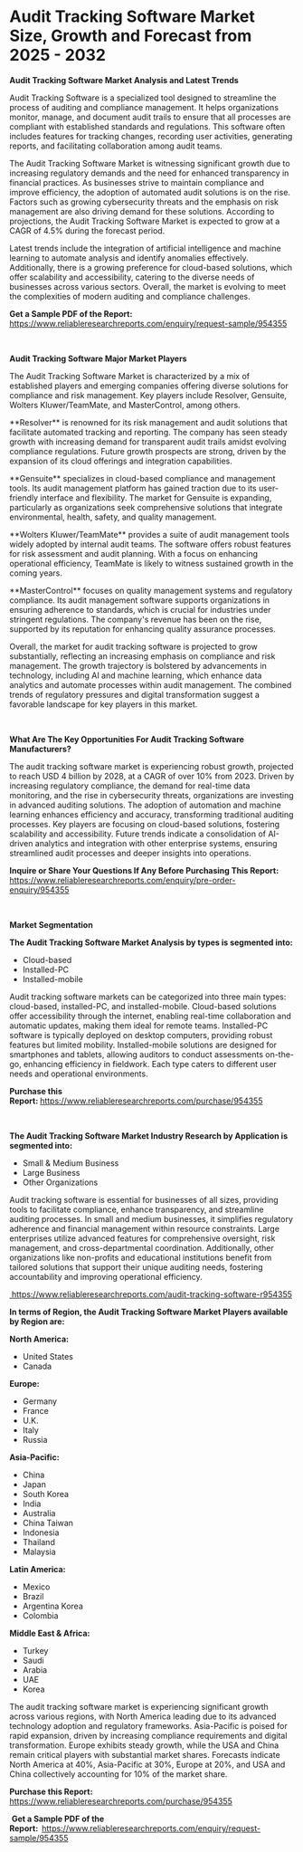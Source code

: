 <p><h1>Audit Tracking Software Market Size, Growth and Forecast from 2025 - 2032</h1></p><p><strong>Audit Tracking Software Market Analysis and Latest Trends</strong></p>
<p><p>Audit Tracking Software is a specialized tool designed to streamline the process of auditing and compliance management. It helps organizations monitor, manage, and document audit trails to ensure that all processes are compliant with established standards and regulations. This software often includes features for tracking changes, recording user activities, generating reports, and facilitating collaboration among audit teams.</p><p>The Audit Tracking Software Market is witnessing significant growth due to increasing regulatory demands and the need for enhanced transparency in financial practices. As businesses strive to maintain compliance and improve efficiency, the adoption of automated audit solutions is on the rise. Factors such as growing cybersecurity threats and the emphasis on risk management are also driving demand for these solutions. According to projections, the Audit Tracking Software Market is expected to grow at a CAGR of 4.5% during the forecast period. </p><p>Latest trends include the integration of artificial intelligence and machine learning to automate analysis and identify anomalies effectively. Additionally, there is a growing preference for cloud-based solutions, which offer scalability and accessibility, catering to the diverse needs of businesses across various sectors. Overall, the market is evolving to meet the complexities of modern auditing and compliance challenges.</p></p>
<p><strong>Get a Sample PDF of the Report:&nbsp;</strong> <a href="https://www.reliableresearchreports.com/enquiry/request-sample/954355?utm_campaign=7&utm_medium=2&utm_source=Github&utm_content=ia&utm_term=18042025&utm_id=audit-tracking-software">https://www.reliableresearchreports.com/enquiry/request-sample/954355</a></p>
<p>&nbsp;</p>
<p><strong>Audit Tracking Software Major Market Players</strong></p>
<p><p>The Audit Tracking Software Market is characterized by a mix of established players and emerging companies offering diverse solutions for compliance and risk management. Key players include Resolver, Gensuite, Wolters Kluwer/TeamMate, and MasterControl, among others.</p><p>**Resolver** is renowned for its risk management and audit solutions that facilitate automated tracking and reporting. The company has seen steady growth with increasing demand for transparent audit trails amidst evolving compliance regulations. Future growth prospects are strong, driven by the expansion of its cloud offerings and integration capabilities.</p><p>**Gensuite** specializes in cloud-based compliance and management tools. Its audit management platform has gained traction due to its user-friendly interface and flexibility. The market for Gensuite is expanding, particularly as organizations seek comprehensive solutions that integrate environmental, health, safety, and quality management.</p><p>**Wolters Kluwer/TeamMate** provides a suite of audit management tools widely adopted by internal audit teams. The software offers robust features for risk assessment and audit planning. With a focus on enhancing operational efficiency, TeamMate is likely to witness sustained growth in the coming years.</p><p>**MasterControl** focuses on quality management systems and regulatory compliance. Its audit management software supports organizations in ensuring adherence to standards, which is crucial for industries under stringent regulations. The company's revenue has been on the rise, supported by its reputation for enhancing quality assurance processes.</p><p>Overall, the market for audit tracking software is projected to grow substantially, reflecting an increasing emphasis on compliance and risk management. The growth trajectory is bolstered by advancements in technology, including AI and machine learning, which enhance data analytics and automate processes within audit management. The combined trends of regulatory pressures and digital transformation suggest a favorable landscape for key players in this market.</p></p>
<p>&nbsp;</p>
<p><strong>What Are The Key Opportunities For Audit Tracking Software Manufacturers?</strong></p>
<p><p>The audit tracking software market is experiencing robust growth, projected to reach USD 4 billion by 2028, at a CAGR of over 10% from 2023. Driven by increasing regulatory compliance, the demand for real-time data monitoring, and the rise in cybersecurity threats, organizations are investing in advanced auditing solutions. The adoption of automation and machine learning enhances efficiency and accuracy, transforming traditional auditing processes. Key players are focusing on cloud-based solutions, fostering scalability and accessibility. Future trends indicate a consolidation of AI-driven analytics and integration with other enterprise systems, ensuring streamlined audit processes and deeper insights into operations.</p></p>
<p><strong>Inquire or Share Your Questions If Any Before Purchasing This Report:</strong> <a href="https://www.reliableresearchreports.com/enquiry/pre-order-enquiry/954355?utm_campaign=7&utm_medium=2&utm_source=Github&utm_content=ia&utm_term=18042025&utm_id=audit-tracking-software">https://www.reliableresearchreports.com/enquiry/pre-order-enquiry/954355</a></p>
<p>&nbsp;</p>
<p><strong>Market Segmentation</strong></p>
<p><strong>The Audit Tracking Software Market Analysis by types is segmented into:</strong></p>
<p><ul><li>Cloud-based</li><li>Installed-PC</li><li>Installed-mobile</li></ul></p>
<p><p>Audit tracking software markets can be categorized into three main types: cloud-based, installed-PC, and installed-mobile. Cloud-based solutions offer accessibility through the internet, enabling real-time collaboration and automatic updates, making them ideal for remote teams. Installed-PC software is typically deployed on desktop computers, providing robust features but limited mobility. Installed-mobile solutions are designed for smartphones and tablets, allowing auditors to conduct assessments on-the-go, enhancing efficiency in fieldwork. Each type caters to different user needs and operational environments.</p></p>
<p><strong>Purchase this Report:&nbsp;</strong><a href="https://www.reliableresearchreports.com/purchase/954355?utm_campaign=7&utm_medium=2&utm_source=Github&utm_content=ia&utm_term=18042025&utm_id=audit-tracking-software">https://www.reliableresearchreports.com/purchase/954355</a></p>
<p>&nbsp;</p>
<p><strong>The Audit Tracking Software Market Industry Research by Application is segmented into:</strong></p>
<p><ul><li>Small & Medium Business</li><li>Large Business</li><li>Other Organizations</li></ul></p>
<p><p>Audit tracking software is essential for businesses of all sizes, providing tools to facilitate compliance, enhance transparency, and streamline auditing processes. In small and medium businesses, it simplifies regulatory adherence and financial management within resource constraints. Large enterprises utilize advanced features for comprehensive oversight, risk management, and cross-departmental coordination. Additionally, other organizations like non-profits and educational institutions benefit from tailored solutions that support their unique auditing needs, fostering accountability and improving operational efficiency.</p></p>
<p><a href="https://www.reliableresearchreports.com/audit-tracking-software-r954355?utm_campaign=7&utm_medium=2&utm_source=Github&utm_content=ia&utm_term=18042025&utm_id=audit-tracking-software">&nbsp;https://www.reliableresearchreports.com/audit-tracking-software-r954355</a></p>
<p><strong>In terms of Region, the Audit Tracking Software Market Players available by Region are:</strong></p>
<p>
    <p> <strong> North America: </strong>
        <ul>
            <li>United States</li>
            <li>Canada</li>
        </ul>
        </p> 
    <p> <strong> Europe: </strong>
        <ul>
            <li>Germany</li>
            <li>France</li>
            <li>U.K.</li>
            <li>Italy</li>
            <li>Russia</li>
        </ul>
        </p> 
    <p> <strong> Asia-Pacific: </strong>
        <ul>
            <li>China</li>
            <li>Japan</li>
            <li>South Korea</li>
            <li>India</li>
            <li>Australia</li>
            <li>China Taiwan</li>
            <li>Indonesia</li>
            <li>Thailand</li>
            <li>Malaysia</li>
        </ul>
        </p> 
    <p> <strong> Latin America: </strong>
        <ul>
            <li>Mexico</li>
            <li>Brazil</li>
            <li>Argentina Korea</li>
            <li>Colombia</li>
        </ul>
        </p> 
    <p> <strong> Middle East & Africa: </strong>
        <ul>
            <li>Turkey</li>
            <li>Saudi</li>
            <li>Arabia</li>
            <li>UAE</li>
            <li>Korea</li>
        </ul>
    </p>
    </p>
<p><p>The audit tracking software market is experiencing significant growth across various regions, with North America leading due to its advanced technology adoption and regulatory frameworks. Asia-Pacific is poised for rapid expansion, driven by increasing compliance requirements and digital transformation. Europe exhibits steady growth, while the USA and China remain critical players with substantial market shares. Forecasts indicate North America at 40%, Asia-Pacific at 30%, Europe at 20%, and USA and China collectively accounting for 10% of the market share.</p></p>
<p><strong>Purchase this Report: </strong><a href="https://www.reliableresearchreports.com/purchase/954355?utm_campaign=7&utm_medium=2&utm_source=Github&utm_content=ia&utm_term=18042025&utm_id=audit-tracking-software">https://www.reliableresearchreports.com/purchase/954355</a></p>
<p>&nbsp;<strong>Get a Sample PDF of the Report:&nbsp;&nbsp;</strong><a href="https://www.reliableresearchreports.com/enquiry/request-sample/954355?utm_campaign=7&utm_medium=2&utm_source=Github&utm_content=ia&utm_term=18042025&utm_id=audit-tracking-software">https://www.reliableresearchreports.com/enquiry/request-sample/954355</a></p>
<p><strong></strong></p>
<p><p></p><p></p><p></p></p>